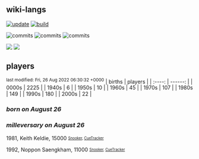 ## wiki-langs
[![update](https://github.com/dreamerminsk/wiki-langs/actions/workflows/update-tables.yml/badge.svg)](https://github.com/dreamerminsk/wiki-langs/actions/workflows/update-tables.yml)
[![build](https://github.com/dreamerminsk/wiki-langs/actions/workflows/build.yml/badge.svg)](https://github.com/dreamerminsk/wiki-langs/actions/workflows/build.yml)

![commits](https://img.shields.io/github/commit-activity/y/dreamerminsk/wiki-langs)
![commits](https://img.shields.io/github/commit-activity/m/dreamerminsk/wiki-langs)
![commits](https://img.shields.io/github/commit-activity/w/dreamerminsk/wiki-langs)

![](https://img.shields.io/github/languages/code-size/dreamerminsk/wiki-langs)
![](https://img.shields.io/github/repo-size/dreamerminsk/wiki-langs)

## players
<sup>last modified: Fri, 26 Aug 2022 06:30:32 +0000</sup>
| births | players |
| :----: | ------: |
| 0000s | 2225 |
| 1940s | 6 |
| 1950s | 10 |
| 1960s | 45 |
| 1970s | 107 |
| 1980s | 149 |
| 1990s | 180 |
| 2000s | 22 |

### ***born on August 26***


### ***milleversary on August 26***
1981, Keith Keldie, 15000 <sub><sup>[Snooker](http://www.snooker.org/res/index.asp?player=1494), [CueTracker](http://cuetracker.net/Players/keith-keldie/)</sup></sub>

1992, Noppon Saengkham, 11000 <sub><sup>[Snooker](http://www.snooker.org/res/index.asp?player=208), [CueTracker](http://cuetracker.net/Players/noppon-saengkham/)</sup></sub>




